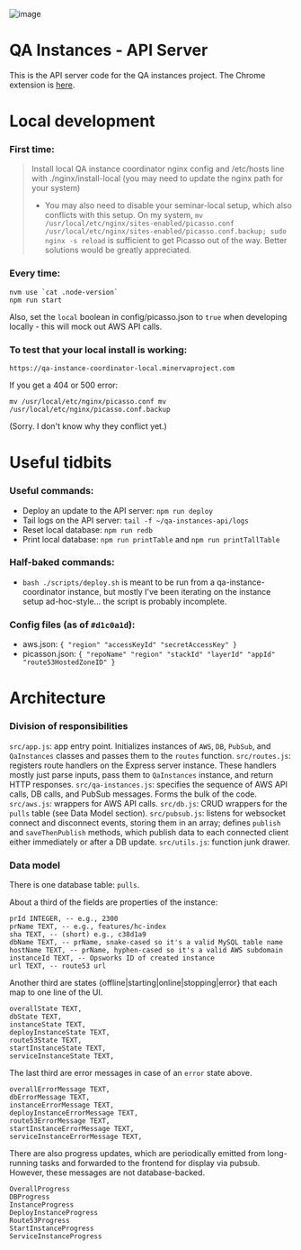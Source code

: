![image](https://cloud.githubusercontent.com/assets/2539761/25288498/197cfc4e-269c-11e7-923f-7e83fcd595ac.png)

# QA Instances - API Server

This is the API server code for the QA instances project.
The Chrome extension is [here](https://github.com/minervaproject/qa-instances-extension).

# Local development

### First time:
> Install local QA instance coordinator nginx config and /etc/hosts line with ./nginx/install-local (you may need to update the nginx path for your system)
> - You may also need to disable your seminar-local setup, which also conflicts with this setup. On my system, `mv /usr/local/etc/nginx/sites-enabled/picasso.conf /usr/local/etc/nginx/sites-enabled/picasso.conf.backup; sudo nginx -s reload` is sufficient to get Picasso out of the way. Better solutions would be greatly appreciated.

### Every time:
```
nvm use `cat .node-version`
npm run start
```
Also, set the `local` boolean in config/picasso.json to `true` when developing locally - this will mock out AWS API calls.

### To test that your local install is working:
```
https://qa-instance-coordinator-local.minervaproject.com
```

If you get a 404 or 500 error:
```
mv /usr/local/etc/nginx/picasso.conf mv /usr/local/etc/nginx/picasso.conf.backup
```
(Sorry. I don't know why they conflict yet.)

# Useful tidbits

### Useful commands:
* Deploy an update to the API server: `npm run deploy`
* Tail logs on the API server: `tail -f ~/qa-instances-api/logs`
* Reset local database: `npm run redb`
* Print local database: `npm run printTable` and `npm run printTallTable`

### Half-baked commands:
* `bash ./scripts/deploy.sh` is meant to be run from a qa-instance-coordinator instance, but mostly I've been iterating on the instance setup ad-hoc-style... the script is probably incomplete.

### Config files (as of `#d1c0a1d`):
* aws.json: `{ "region" "accessKeyId" "secretAccessKey" }`
* picasson.json: `{ "repoName" "region" "stackId" "layerId" "appId" "route53HostedZoneID" }`

# Architecture

### Division of responsibilities

`src/app.js`: app entry point. Initializes instances of `AWS`, `DB`, `PubSub`, and `QaInstances` classes and passes them to the `routes` function.
`src/routes.js`: registers route handlers on the Express server instance. These handlers mostly just parse inputs, pass them to `QaInstances` instance, and return HTTP responses.
`src/qa-instances.js`: specifies the sequence of AWS API calls, DB calls, and PubSub messages. Forms the bulk of the code.
`src/aws.js`: wrappers for AWS API calls.
`src/db.js`: CRUD wrappers for the `pulls` table (see Data Model section).
`src/pubsub.js`: listens for websocket connect and disconnect events, storing them in an array; defines `publish` and `saveThenPublish` methods, which publish data to each connected client either immediately or after a DB update.
`src/utils.js`: function junk drawer.

### Data model

There is one database table: `pulls`.

About a third of the fields are properties of the instance:
```
prId INTEGER, -- e.g., 2300
prName TEXT, -- e.g., features/hc-index
sha TEXT, -- (short) e.g., c38d1a9
dbName TEXT, -- prName, snake-cased so it's a valid MySQL table name
hostName TEXT, -- prName, hyphen-cased so it's a valid AWS subdomain
instanceId TEXT, -- Opsworks ID of created instance
url TEXT, -- route53 url
```

Another third are states {offline|starting|online|stopping|error} that each map to one line of the UI.
```
overallState TEXT,
dbState TEXT,
instanceState TEXT,
deployInstanceState TEXT,
route53State TEXT,
startInstanceState TEXT,
serviceInstanceState TEXT,
```

The last third are error messages in case of an `error` state above.
```
overallErrorMessage TEXT,
dbErrorMessage TEXT,
instanceErrorMessage TEXT,
deployInstanceErrorMessage TEXT,
route53ErrorMessage TEXT,
startInstanceErrorMessage TEXT,
serviceInstanceErrorMessage TEXT,
```

There are also progress updates, which are periodically emitted from long-running tasks and forwarded to the frontend for display via pubsub. However, these messages are not database-backed.
```
OverallProgress
DBProgress
InstanceProgress
DeployInstanceProgress
Route53Progress
StartInstanceProgress
ServiceInstanceProgress
```